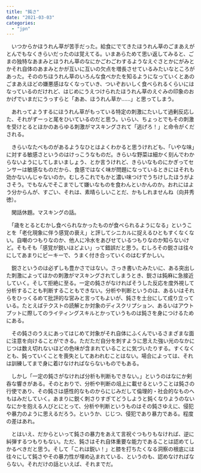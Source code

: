 ```yaml
---
title: "鈍さ"
date: "2021-03-03"
categories: 
  - "jpn"
---
```


　いつからかほうれん草が苦手だった。給食にでてきたほうれん草のごまあえがとんでもなくきらいだったのは覚えてる。いまあらためて思い返してみると、ごまの独特なあまみとほうれん草のなにかごわごわするようなえぐさとかにがみとかそれ自体のあまみとかが互いに互いの欠点を増長させているみたいなところがあった。そののちほうれん草のいろんな食べかたを知るようになっていくとあのごまあえほどの嫌悪感はなくなっていき、ついぞおいしく食べられるくらいにはなっているのだけれど、はじめにうえつけられたほうれん草のえぐみの印象のおかげでいまだにうっすらと「ああ、ほうれん草か……」と思ってしまう。

　あれってようするにほうれん草がもっている特定の刺激にたいして過剰反応した、それがずーっと尾をひいているのだと思う。いらい、ちょっとでもその刺激を受けとるとほかのあらゆる刺激がマスキングされて「逃げろ！」と命令がくだされる。

　きらいなたべものがあるようなひとはよくわかると思うけれども、「いやな味」に対する敏感さというのはけっこうなものだ。きらいな野菜は細かく刻んでわからないようにしてしまいましょう、とか言うけれど、きらいなものにかぎってセンサーは敏感なものだから、食感ではなく味が問題になっているときにはそれも効かないんじゃないのか。むしろこれでもかと濃い味つけでうちけしたほうがよさそう。でもなんでそこまでして嫌いなものを食わんといかんのか。おれにはよう分からんが、すごい、それは、素晴らしいことだ、かもしれませんね（向井秀徳）。

　閑話休題。マスキングの話。

　「歳をとるとむかし食べられなかったものが食べられるようになる」ということを「老化現象に伴う感覚の衰え」と評してシニカルに捉えるひともすくなくない。自嘲のつもりなのか、他人に冷水をあびせているつもりなのか知らないけど。そもそも「感覚が鋭いほどよい」って錯誤だと思う。むしろその鋭さは往々にしてあまりにピーキーで、うまく付き合っていくのはむずかしい。

　鋭さというのは必ずしも豊かさではない。さっき書いたみたいに、ある突出した刺激によってほかの刺激がマスキングされてしまうとき、鋭さは鈍麻に急接近していく。そして拒絶に至る。一定の鈍さがなければそうした反応を度外視して分析することも判断することもできない。分析や判断というのは、あるいはそれらをひっくるめて批評的な営みと言ってもよいが、鈍さを土台にして成り立っている。たとえばテクストの読解とか対象のディスクリプション、あるいはアウトプットに際してのライティングスキルとかっていうものは鈍さを身につけるためにある。

　その鈍さのうえにあってはじめて対象がそれ自体にふくんでいるさまざまな面に注意を向けることができる。ただただ自分を刺すように思えた強い光のなかにじつは数え切れないほどの色味が含まれていることに気づいたりする。すくなくとも、鈍っていくことを喪失としてあわれむことはない。場合によっては、それは訓練してまで身に着けなければならないものでもある。

　しかし「一定の鈍さがなければ分析も判断もできない。」というのはなにか剣呑な響きがある。そのとおりで、分析や判断の俎上に載せるということは鈍さの行使であり、その鈍さは感性的なものからにじみだして倫理的・社会的なものへもはみだしていく。あまりに鋭く刺さりすぎてどうしようと鈍くなりようのないなにかを抱える人びとにとって、分析や判断というものはその鈍さゆえに、侵犯や暴力のように思えるだろう。というか、じじつ、侵犯であり暴力である。程度の差はあれ。

　とはいえ、だからといって鈍さの暴力をあえて言祝ぐつもりもなければ、逆に糾弾するつもりもない。ただ、鈍さはそれ自体重要な能力であることは認めてしかるべきだと思う。そして「これは鋭い！」と膝を打ちたくなる洞察の根底には往々にして鈍さやその暴力性が埋め込まれている、というのも、認めなければならない。それだけの話といえば、それまでだ。
